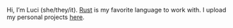 Hi, I’m Luci (she/they/it). [Rust](https://rust-lang.org) is my favorite language to work with. I upload my personal projects [here](https://git.transgirl.cafe/luci).
